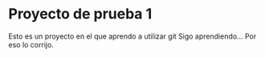 # Proyecto de prueba 1
Esto es un proyecto en el que aprendo a utilizar git
Sigo aprendiendo... Por eso lo corrijo.